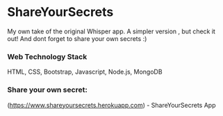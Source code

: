 # ShareYourSecrets

My own take of the original Whisper app. A simpler version , but check it out! And dont forget to share your own secrets :) 

### Web Technology Stack
HTML, CSS, Bootstrap, Javascript, Node.js, MongoDB

### Share your own secret:

(https://www.shareyoursecrets.herokuapp.com) - ShareYourSecrets App
